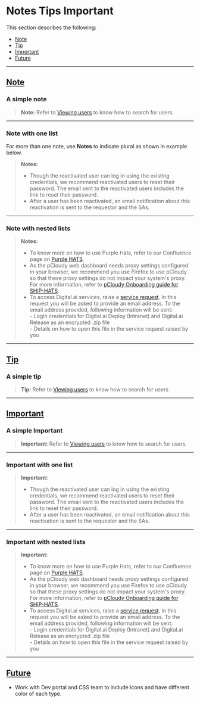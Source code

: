 # Notes Tips Important
This section describes the following:

- [Note](#note)
- [Tip](#tip)
- [Important](#important)
- [Future](#future)

---

## [Note](#note)

### A simple note

> **Note:** Refer to [Viewing users](#view-users) to know how to search for users. 

--- 

<!--
!> 

!>**Notes:**  
As Safari is not supported by SEED, use Google Chrome or Microsoft Edge for accessing services or websites that need SEED.  
Though the reactivated user can log in using the existing credentials, we recommend reactivated users to reset their password. The email sent to the reactivated users includes the link to reset their password.  
After a user has been reactivated, an email notification about this reactivation is sent to the requestor and the SAs.
    - test  
    - test  
    1. test  
    1. test
-->


### Note with one list

For more than one note, use **Notes** to indicate plural as shown in example below.


> **Notes:**
>- Though the reactivated user can log in using the existing credentials, we recommend reactivated users to reset their password. The email sent to the reactivated users includes the link to reset their password.  
>- After a user has been reactivated, an email notification about this reactivation is sent to the requestor and the SAs.

---

### Note with nested lists

>**Notes:**
>- To know more on how to use Purple Hats, refer to our Confluence page on [Purple HATS](https://confluence.ship.gov.sg/display/HATSKB/Purple+HATS).
>- As the pCloudy web dashboard needs proxy settings configured in your browser, we recommend you use Firefox to use pCloudy so that these proxy settings do not impact your system&#39;s proxy. For more information, refer to [pCloudy Onboarding guide for SHIP-HATS](https://confluence.ship.gov.sg/display/HATSKB/pCloudy+Onboarding+Guide).
>- To access Digital.ai services, raise a [service request](https://jira.ship.gov.sg/servicedesk/customer/portal/11/create/214). In this request you will be asked to provide an email address. 
To the email address provided, following information will be sent:  
    - Login credentials for Digital.ai Deploy (Intranet) and Digital.ai Release as an encrypted .zip file  
    - Details on how to open this file in the service request raised by you

---

## [Tip](#tip)

### A simple tip

> **Tip:** Refer to [Viewing users](#view-users) to know how to search for users 

<!--
?> If you do not receive this email, please contact the [SEED team](mailto:gcc2.0_support@tech.gov.sg). -->


---

## [Important](#important)

### A simple Important

> **Important:** Refer to [Viewing users](#view-users) to know how to search for users. 

---

### Important with one list

> **Important:**
>- Though the reactivated user can log in using the existing credentials, we recommend reactivated users to reset their password. The email sent to the reactivated users includes the link to reset their password.  
>- After a user has been reactivated, an email notification about this reactivation is sent to the requestor and the SAs.  

---

### Important with nested lists

>**Important:**
>- To know more on how to use Purple Hats, refer to our Confluence page on [Purple HATS](https://confluence.ship.gov.sg/display/HATSKB/Purple+HATS).
>- As the pCloudy web dashboard needs proxy settings configured in your browser, we recommend you use Firefox to use pCloudy so that these proxy settings do not impact your system&#39;s proxy. For more information, refer to [pCloudy Onboarding guide for SHIP-HATS](https://confluence.ship.gov.sg/display/HATSKB/pCloudy+Onboarding+Guide).
>- To access Digital.ai services, raise a [service request](https://jira.ship.gov.sg/servicedesk/customer/portal/11/create/214). In this request you will be asked to provide an email address. 
To the email address provided, following information will be sent:  
    - Login credentials for Digital.ai Deploy (Intranet) and Digital.ai Release as an encrypted .zip file  
    - Details on how to open this file in the service request raised by you

---

## [Future](#future)

- Work with Dev portal and CSS team to include icons and have different color of each type.